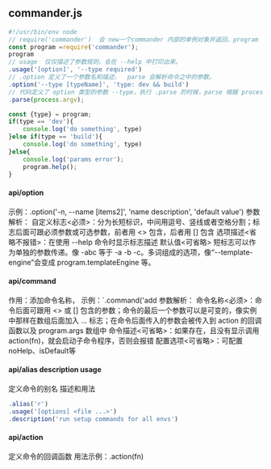 ## commander.js

```js
#!/usr/bin/env node
// require('commander')  会 new一个commander 内部的单例对象并返回，program 已经是一个实例
const program =require('commander');
program
// usage  仅仅描述了参数规则，会在 --help 中打印出来。
.usage('[option]', '--type required')
// .option 定义了一个参数名和描述，  parse 会解析命令之中的参数，
.option('--type [typeName]', 'type: dev && build')
// 代码定义了 option 类型的参数 --type，执行 .parse 的时候，parse 根据 process.argv 之中的参数，获取到 --type，并把参数命和参数值存储在内部 commander 实例的属性之中，因此后面的代码就能从 program 之中取到 type，如果 type 不存在或者不是我们约定的值，最后我们打印参数错误，并执行help方法打印了 --help
.parse(process.argv);

const {type} = program;
if(type == 'dev'){
    console.log('do something', type)
}else if(type == 'build'){
    console.log('do something', type)
}else{
    console.log('params error');
    program.help();
}
```

#### api/option
示例：.option('-n, --name <items1> [items2]', 'name description', 'default value')
参数解析：
自定义标志<必须>：分为长短标识，中间用逗号、竖线或者空格分割；标志后面可跟必须参数或可选参数，前者用 <> 包含，后者用 [] 包含
选项描述<省略不报错>：在使用 --help 命令时显示标志描述
默认值<可省略>
短标志可以作为单独的参数传递。像 -abc 等于 -a -b -c。多词组成的选项，像“--template-engine”会变成 program.templateEngine 等。

#### api/command
作用：添加命令名称，
示例：`.command('add <num>
参数解析：
命令名称<必须>：命令后面可跟用 <> 或 [] 包含的参数；命令的最后一个参数可以是可变的，像实例中那样在数组后面加入 ... 标志；在命令后面传入的参数会被传入到 action 的回调函数以及 program.args 数组中
命令描述<可省略>：如果存在，且没有显示调用action(fn)，就会启动子命令程序，否则会报错
配置选项<可省略>：可配置noHelp、isDefault等

#### api/alias description usage
定义命令的别名 描述和用法
```js
.alias('r')
.usage('[options] <file ...>')
.description('run setup commands for all envs')
```
#### api/action
定义命令的回调函数 用法示例：.action(fn)